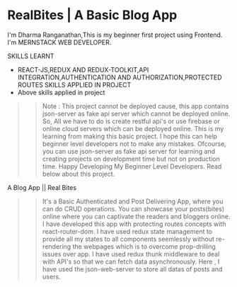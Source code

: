 # RealBites | A Basic Blog App 
I'm Dharma Ranganathan,This is my beginner first project using Frontend.
I'm MERNSTACK WEB DEVELOPER.


SKILLS LEARNT 
- REACT-JS,REDUX AND REDUX-TOOLKIT,API INTEGRATION,AUTHENTICATION AND AUTHORIZATION,PROTECTED ROUTES
SKILLS APPLIED IN PROJECT
- Above skills applied in project

>> Note : This project cannot be deployed cause, this app contains json-server as fake api server which cannot be deployed online.
>> So, All we have to do is create restful api's or use firebase or online cloud servers which can be deployed online.
>> This is my learning from making this basic project. I hope this can help beginner level developers not to make any mistakes.
>> Ofcourse, you can use json-server as fake api server for learning and creating projects on development time but not on production time.
>> Happy Developing My Beginner Level Developers. Read below about this project.


A Blog App || Real Bites 
>> It's a Basic Authenticated and Post Delivering App, where you can do CRUD operations.
>> You can showcase your posts(bites) online where you can captivate the readers and bloggers online.
>> I have developed this app with protecting routes concepts with react-router-dom.
>> I have used redux state management to provide all my states to all components seemlessly without re-rendering the webpages which is to overcome prop-drilling issues over app.
>> I have used redux thunk middleware to deal with API's so that we can fetch data asynchronously.
>> Here , I have used the json-web-server to store all datas of posts and users.

